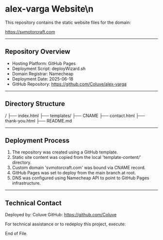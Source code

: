 # alex-varga Website\n
This repository contains the static website files for the domain:

https://svmotorcraft.com

---

## Repository Overview
- Hosting Platform: GitHub Pages
- Deployment Script: deployWizard.sh
- Domain Registrar: Namecheap
- Deployment Date: 2025-06-18
- GitHub Repository: https://github.com/Coluve/alex-varga

---

## Directory Structure

/
├── index.html
├── templates/
├── CNAME
├── contact.html
├── thank-you.html
├── README.md

---

## Deployment Process
1. The repository was created using a GitHub template.
2. Static site content was copied from the local 'template-content/' directory.
3. Custom domain 'svmotorcraft.com' was bound via CNAME record.
4. GitHub Pages was set to deploy from the main branch at root.
5. DNS was configured using Namecheap API to point to GitHub Pages infrastructure.

---

## Technical Contact
Deployed by: Coluve
GitHub: https://github.com/Coluve

For technical assistance or to redeploy this project, execute:


End of File.
